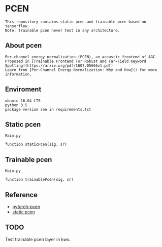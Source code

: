# PCEN

    This repository contains static pcen and trainable pcen based on tensorflow.
    Note: trainable pcen never test in any architecture.

## About pcen

    Per-channel energy normalization (PCEN), an acoustic frontend of AGC. Proposed in [Trainable Frontend For Robust and Far-Field Keyword Spotting](https://arxiv.org/pdf/1607.05666v1.pdf)
    Learn from [Per-Channel Energy Normalization: Why and How]() for more information.

## Enviroment

```
ubuntu 16.04 LTS
python 3.5
package version see in requirements.txt
```

## Static pcen

```
Main.py

function staticPcen(sig, sr)
```

## Trainable pcen

```
Main.py

function trainablePcen(sig, sr)
```


## Reference

- [pytorch-pcen](https://github.com/daemon/pytorch-pcen)
- [static pcen](https://github.com/librosa/librosa/issues/615)

## TODO

Test trainable pcen layer in kws.